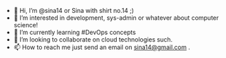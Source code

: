 - 👋 Hi, I’m @sina14 or Sina with shirt no.14 ;)
- 👀 I’m interested in development, sys-admin or whatever about computer science!
- 🌱 I’m currently learning #DevOps concepts
- 💞️ I’m looking to collaborate on cloud technologies such.
- 📫 How to reach me just send an email on sina14@gmail.com .
